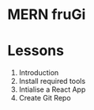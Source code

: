 # MERN fruGi

# Lessons

1. Introduction
2. Install required tools
3. Intialise a React App
4. Create Git Repo
